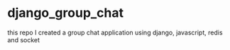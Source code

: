 # django_group_chat
this repo I created a group chat application using django, javascript, redis and socket
